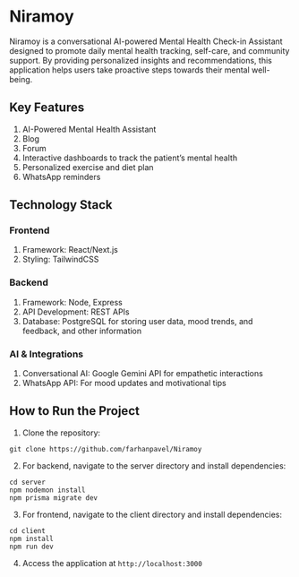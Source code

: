 # Niramoy

Niramoy is a conversational AI-powered Mental Health Check-in Assistant designed to promote daily mental health tracking, self-care, and community support. By providing personalized insights and recommendations, this application helps users take proactive steps towards their mental well-being.

## Key Features

1. AI-Powered Mental Health Assistant
2. Blog
3. Forum
4. Interactive dashboards to track the patient’s mental health
5. Personalized exercise and diet plan
6. WhatsApp reminders

## Technology Stack

### Frontend

1. Framework: React/Next.js
2. Styling: TailwindCSS

### Backend

1. Framework: Node, Express
2. API Development: REST APIs
3. Database: PostgreSQL for storing user data, mood trends, and feedback, and other information

### AI & Integrations

1. Conversational AI: Google Gemini API for empathetic interactions
2. WhatsApp API: For mood updates and motivational tips

## How to Run the Project

1. Clone the repository:

```
git clone https://github.com/farhanpavel/Niramoy
```

2. For backend, navigate to the server directory and install dependencies:

```
cd server
npm nodemon install
npm prisma migrate dev
```

3. For frontend, navigate to the client directory and install dependencies:

```
cd client
npm install
npm run dev
```

4. Access the application at `http://localhost:3000`
